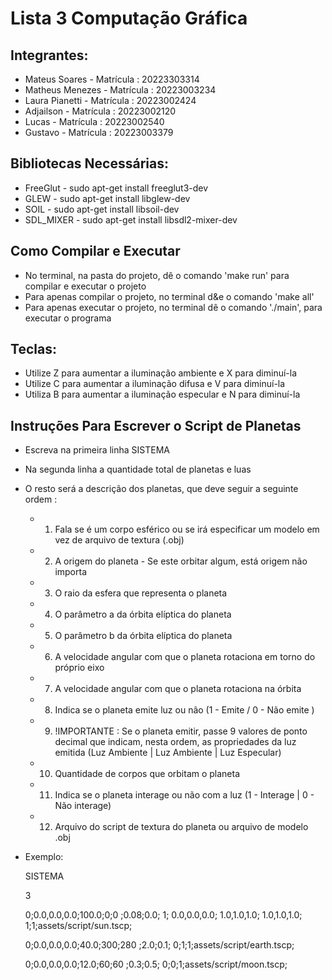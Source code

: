 # Lista 3 Computação Gráfica

## Integrantes:

-   Mateus Soares   - Matrícula : 20223303314
-   Matheus Menezes - Matrícula : 20223003234
-   Laura Pianetti  - Matrícula : 20223002424
-   Adjailson       - Matrícula : 20223002120
-   Lucas           - Matrícula : 20223002540
-   Gustavo         - Matrícula : 20223003379

## Bibliotecas Necessárias:

-   FreeGlut - sudo apt-get install freeglut3-dev
-   GLEW - sudo apt-get install libglew-dev
-   SOIL - sudo apt-get install libsoil-dev
-   SDL_MIXER - sudo apt-get install libsdl2-mixer-dev	

## Como Compilar e Executar

-   No terminal, na pasta do projeto, dê o comando 'make run' para compilar e executar o projeto
-   Para apenas compilar o projeto, no terminal d&e o comando 'make all'
-   Para apenas executar o projeto, no terminal dê o comando './main', para executar o programa

## Teclas:

-   Utilize Z para aumentar a iluminação ambiente e X para diminuí-la
-   Utilize C para aumentar a iluminação difusa e V para diminuí-la
-   Utiliza B para aumentar a iluminação especular e N para diminuí-la

## Instruções Para Escrever o Script de Planetas

-   Escreva na primeira linha SISTEMA
-   Na segunda linha a quantidade total de planetas e luas
-   O resto será a descrição dos planetas, que deve seguir a seguinte ordem :

    -   1. Fala se é um corpo esférico ou se irá especificar um modelo em vez de arquivo de textura (.obj)
    -   2. A origem do planeta - Se este orbitar algum, está origem não importa
    -   3. O raio da esfera que representa o planeta
    -   4. O parâmetro a da órbita elíptica do planeta
    -   5. O parâmetro b da órbita elíptica do planeta
    -   6. A velocidade angular com que o planeta rotaciona em torno do próprio eixo
    -   7. A velocidade angular com que o planeta rotaciona na órbita
    -   8. Indica se o planeta emite luz ou não (1 - Emite / 0 - Não emite )
    -   9. !IMPORTANTE : Se o planeta emitir, passe 9 valores de ponto decimal que indicam, nesta ordem, as propriedades da luz emitida (Luz Ambiente | Luz Ambiente | Luz Especular)
    -   10. Quantidade de corpos que orbitam o planeta
    -   11. Indica se o planeta interage ou não com a luz (1 - Interage | 0 - Não interage)
    -   12. Arquivo do script de textura do planeta ou arquivo de modelo .obj

-   Exemplo:
    
    SISTEMA

    3

    0;0.0,0.0,0.0;100.0;0;0 ;0.08;0.0; 1; 0.0,0.0,0.0; 1.0,1.0,1.0; 1.0,1.0,1.0; 1;1;assets/script/sun.tscp;
    
    0;0.0,0.0,0.0;40.0;300;280 ;2.0;0.1; 0;1;1;assets/script/earth.tscp;

    0;0.0,0.0,0.0;12.0;60;60 ;0.3;0.5; 0;0;1;assets/script/moon.tscp;
